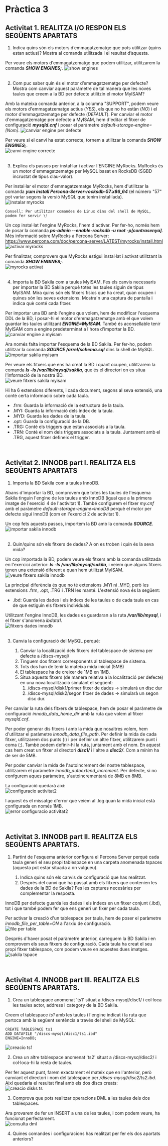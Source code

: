 # Pràctica 3

## Activitat 1. REALITZA I/O RESPON ELS SEGÜENTS APARTATS


1. Indica quins són els motors d’emmagatzematge que pots utilitzar (quins estan actius)? Mostra al comanda utilitzada i el resultat d’aquesta.</br>

Per veure els motors d'emmagatzematge que podem utilitzar, utilitzarem la comanda <i><b>SHOW ENGINES;</b></i>.
![show engines](img/Screenshot_1.png) </br></br>

2. Com puc saber quin és el motor d’emmagatzematge per defecte? Mostra com canviar aquest paràmetre de tal manera que les noves taules que creem a la BD per defecte utilitzin el motor MyISAM?

Amb la mateixa comanda anterior,  a la columna "SUPPORT", podem veure els motors d'emmagatzematge actius (<i>YES</i>), els que no ho estàn (<i>NO</i>) i el motor d'emmagatzematge per defecte (<i>DEFAULT</i>). Per canviar el motor d'emmagatzematge per defecte a MyISAM, hem d'editar el fitxer de configuració <i><b>mysqld.cnf</b></i> i posar el paràmetre <i>default-storage-engine=[Nom]</i>. ![canviar engine per defecte](img/Screenshot_2.png) </br>

Per veure si el canvi ha estat correcte, tornem a utilitzar la comanda <i><b>SHOW ENGINES;</b></i>. </br>
![canvi engine correcte](img/Screenshot_3.png) </br></br>

3. Explica els passos per instal·lar i activar l'ENGINE MyRocks. MyRocks és un motor d'emmagatzematge per MySQL basat en RocksDB (SGBD incrustat de tipus clau-valor).</br>

Per instal·lar el motor d'emmagatzematge MyRocks, hem d'utilitzar la comanda <i><b>yum install Percona-Server-rocksdb-57.x86_64</b></i> (el número "57" pot variar segons la versió MySQL que tenim instal·lada). </br> ![instalar myrocks](img/Screenshot_4.png)</br>

    Consell: Per utilitzar comandes de Linux dins del shell de MySQL, podem fer servir \!

Un cop instal·lat l'engine MyRocks, l'hem d'activar. Per fer-ho, només hem de posar la comanda <i><b>ps-admin --enable-rocksdb -u root -p[contrasenya]</b></i>. Més informació sobre MyRocks a Percona Server: https://www.percona.com/doc/percona-server/LATEST/myrocks/install.html</br> ![activar myrocks](img/Screenshot_5.png)</br>

Per finalitzar, comprovem que MyRocks estigui instal·lat i activat utilitzant la comanda <i><b>SHOW ENGINES;</b></i>. </br> ![myrocks activat](img/Screenshot_6.png) </br></br>

4. Importa la BD Sakila com a taules MyISAM. Fes els canvis necessaris per importar la BD Sakila perquè totes les taules siguin de tipus MyISAM. Mira quins són els fitxers físics que ha creat, quan ocupen i quines són les seves extensions. Mostra'n una captura de pantalla i indica què conté cada fitxer.</br>

Per importar una BD amb l'engine que volem, hem de modificar l'esquema DDL de la BD, i posar-hi el motor d'emmagatzematge amb el que volem guardar les taules utilitzant <i><b>ENGINE=MyISAM</b></i>. També és aconsellable tenir MyISAM com a engine predeterminat a l'hora d'importar la BD. </br> ![canviar engine a myisam](img/Screenshot_7.png) </br>

Ara només falta importar l'esquema de la BD Sakila. Per fer-ho, podem utilitzar la comanda <i><b>SOURCE /arrel/schema.sql</b></i> dins la shell de MySQL. </br> ![importar sakila myisam](img/Screenshot_8.png) </br>

Per veure els fitxers que ens ha creat la BD i quant ocupen, utilitzarem la comanda <i><b>ls -ls /var/lib/mysql/sakila</b></i>, que és el directori on es situa l'informació de la nostra BD. </br> ![veure fitxers sakila myisam](img/Screenshot_9.png) </br>

Hi ha 6 extensions diferents, i cada document, segons al seva extensió, una conté certa informació sobre cada taula. </br>

- .frm: Guarda la informació de la estructura de la taula.
- .MYI: Guarda la informació dels índex de la taula.
- .MYD: Guarda les dades de la taula.
- .opt: Guarda la configuració de la DB.
- .TRG: Conté els triggers que estan associats a la taula.
- .TRN: Conté el nom dels triggers associats a la taula. Juntament amb el .TRG, aquest fitxer defineix el trigger.

</br>

## Activitat 2. INNODB part I. REALITZA ELS SEGÜENTS APARTATS


1. Importa la BD Sakila com a taules InnoDB. </br>

Abans d'importar la BD, comprovem que totes les taules de l'esquema Sakila tinguin l'engine de les taules amb InnoDB (igual que a la primera imatge de l'exercici 4 de l'activitat 1). També configurem el fitxer <i>my.cnf</i> amb el paràmetre <i>default-storage-engine=InnoDB</i> perquè el motor per defecte sigui InnoDB (com en l'exercici 2 de activitat 1).

Un cop fets aquests passos, importem la BD amb la comanda <i><b>SOURCE</b></i>. </br> ![importar sakila innodb](img/Screenshot_10.png) </br></br>

2. Quin/quins són els fitxers de dades? A on es troben i quin és la seva mida? </br>

Un cop importada la BD, podem veure els fitxers amb la comanda utilitzada en l'exercici anterior: <i><b>ls -ls /var/lib/mysql/sakila</b></i>, i veiem que alguns fitxers tenen una extensió diferent a quan hem utilitzat MyISAM. </br> ![veure fitxers sakila innodb](img/Screenshot_11.png) </br>

La principal diferència és que no té extensions .MYI ni .MYD, però les extensions .frm, .opt, .TRG i .TRN les manté. L'extensió nova és la següent: </br>

- .ibd: Guarda les dades i els índexs de les taules o de cada taula en cas de que estiguin els fitxers individuals.

Utilitzant l'engine InnoDB, les dades es guardaran a la ruta <i><b>/var/lib/mysql</b></i>, i el fitxer s'anomena <i>ibdata1</i>. </br> ![fitxers dades innodb](img/Screenshot_12.png) </br></br>

3. Canvia la configuració del MySQL perquè: </br>

    1. Canviar la localització dels fitxers del tablespace de sistema per defecte a /discs-mysql/
    2. Tinguem dos fitxers corresponents al tablespace de sistema.
    3. Tots dos han de tenir la mateixa mida inicial (5MB) 
    4. El tablespace ha de creixer de 1MB en 1MB.
    5. Situa aquests fitxers (de manera relativa a la localització per defecte) en una nova localització simulant el següent:
        1. /discs-mysql/disk1/primer fitxer de dades → simularà un disc dur
        2. /discs-mysql/disk2/segon fitxer de dades → simularà un segon disc dur. </br>
        
Per canviar la ruta dels fitxers de tablespace, hem de posar el paràmetre de configuració <i>innodb_data_home_dir</i> amb la ruta que volem al fitxer <i>mysqld.cnf</i>.

Per poder generar dis fitxers i amb la mida que nosaltres volem, hem d'utilitzar el paràmetre <i>innodb_data_file_path</i>. Per definir la mida de cada fitxer, utilitzarem dos punts (:) i per definir un altre fitxer, utilitzarem punt i coma (;). També podem definir-hi la ruta, juntament amb el nom. En aquest cas hem creat un fitxer al directori <i><b>disc1/</b></i> i l'altre a <i><b>disc2/</b></i>. Com a mínim ha de ser de 5MB.

Per poder canviar la mida de l'autoincrement del nostre tablespace, utilitzarem el paràmetre <i>innodb_autoextend_increment</i>. Per defecte, si no confgurem aques paràmetre, s'autoincrementarà de 8MB en 8MB. </br>

La configuració quedarà així: </br> ![configuracio activitat2](img/Screenshot_15.png) </br>

I aquest és el missatge d'error que veiem al .log quan la mida inicial està configurada en només 1MB. </br> ![error configuracio activitat2](img/Screenshot_16.png) </br>

</br>

## Activitat 3. INNODB part II. REALITZA ELS SEGÜENTS APARTATS.


1. Partint de l'esquema anterior configura el Percona Server perquè cada taula generi el seu propi tablespace en una carpeta anomenada tspaces (aquesta pot estar situada a on vulgueu). </br>

    1. Indica quins són els canvis de configuració que has realitzat.
    2. Després del canvi què ha passat amb els fitxers que contenien les dades de la BD de Sakila? Fes les captures necesàries per complementar la resposta. </br>
    
InnoDB per defecte guarda les dades i els índexs en un fitxer conjunt (.ibd), tot i que també podem fer que ens generi un fixer per cada taula. </br>

Per activar la creació d'un tablespace per taula, hem de poser el paràmetre <i>innodb_file_per_table=ON</i> a l'arxiu de configuració. </br> ![file per table](img/Screenshot_17.png) </br>

Després d'haver posat el paràmetre anterior, carreguem la BD Sakila i en comprovem els seus fitxers de configuració. Cada taula ha creat el seu propi fitxer tablespace, com podem veure en aquestes dues imatges. </br> ![sakila tspace](img/Screenshot_16.5.png) </br>

</br>

## Activitat 4. INNODB part III. REALITZA ELS SEGÜENTS APARTATS.


1. Crea un tablespace anomenat 'ts1' situat a /discs-mysql/disc1/ i col·loca les taules actor, address i category de la BD Sakila. </br>

Creem el tablespace <i>ts1</i> amb les taules i l'engine indicat i la ruta que pertoca amb la següent sentència a través del shell de MySQL: 

    CREATE TABLESPACE ts1
    ADD DATAFILE "/discs-mysql/disc1/ts1.ibd"
    ENGINE=InnoDB;
    
![creacio ts1](img/2017-11-07_19_28_34.png) </br>

2. Crea un altre tablespace anomenat 'ts2' situat a /discs-mysql/disc2/ i col·loca-hi la resta de taules. </br>

Per fer aquest punt, farem exactament el mateix que en l'anterior, però canviant el directori i nom del tablespace per <i>/discs-mysql/disc2/ts2.ibd</i>. Així quedaria el resultat final amb els dos discs creats: </br> ![creacio disks ts](img/2017-11-14_16_48_13.png) </br> 

3. Comprova que pots realitzar operacions DML a les taules dels dos tablespaces. </br> 

Ara provarem de fer un INSERT a una de les taules, i com podem veure, ha funcionat perfectament. </br> ![consulta dml](img/2017-11-14_17_11_22.png) </br>

4. Quines comandes i configuracions has realitzat per fer els dos apartats anteriors? </br>

